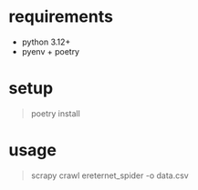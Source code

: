
# requirements 

- python 3.12+
- pyenv + poetry

# setup

> poetry install

# usage

> scrapy crawl ereternet_spider -o data.csv

